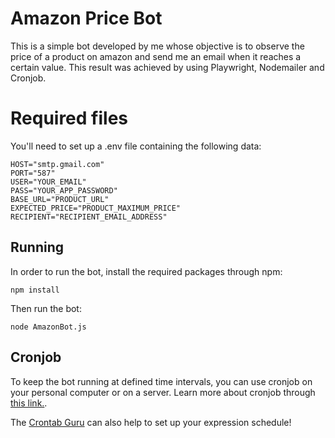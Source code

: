 # Amazon Price Bot

This is a simple bot developed by me whose objective is to observe the price of a product on amazon and send me an email when it reaches a certain value.
This result was achieved by using Playwright, Nodemailer and Cronjob.

# Required files
You'll need to set up a .env file containing the following data:

```
HOST="smtp.gmail.com"
PORT="587"
USER="YOUR_EMAIL"
PASS="YOUR_APP_PASSWORD"
BASE_URL="PRODUCT_URL"
EXPECTED_PRICE="PRODUCT_MAXIMUM_PRICE"
RECIPIENT="RECIPIENT_EMAIL_ADDRESS"
``` 


## Running

In order to run the bot, install the required packages through npm:

```
npm install
```
Then run the bot:
```
node AmazonBot.js
```


## Cronjob 

To keep the bot running at defined time intervals, you can use cronjob on your personal computer or on a server. Learn more about cronjob through [this link.](https://www.hostinger.com/tutorials/cron-job).

The [Crontab Guru](https://crontab.guru/) can also help to set up your expression schedule!

